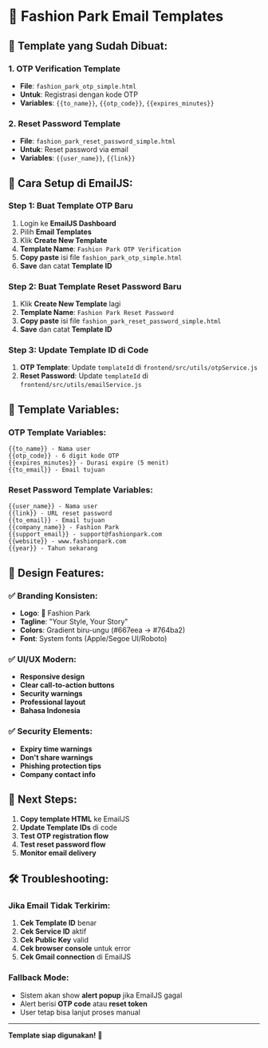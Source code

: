 # 📧 Fashion Park Email Templates

## 🎯 Template yang Sudah Dibuat:

### 1. **OTP Verification Template**
- **File**: `fashion_park_otp_simple.html`
- **Untuk**: Registrasi dengan kode OTP
- **Variables**: `{{to_name}}`, `{{otp_code}}`, `{{expires_minutes}}`

### 2. **Reset Password Template** 
- **File**: `fashion_park_reset_password_simple.html`
- **Untuk**: Reset password via email
- **Variables**: `{{user_name}}`, `{{link}}`

## 🔧 Cara Setup di EmailJS:

### Step 1: Buat Template OTP Baru
1. Login ke **EmailJS Dashboard**
2. Pilih **Email Templates**
3. Klik **Create New Template**
4. **Template Name**: `Fashion Park OTP Verification`
5. **Copy paste** isi file `fashion_park_otp_simple.html`
6. **Save** dan catat **Template ID**

### Step 2: Buat Template Reset Password Baru  
1. Klik **Create New Template** lagi
2. **Template Name**: `Fashion Park Reset Password`
3. **Copy paste** isi file `fashion_park_reset_password_simple.html`
4. **Save** dan catat **Template ID**

### Step 3: Update Template ID di Code
1. **OTP Template**: Update `templateId` di `frontend/src/utils/otpService.js`
2. **Reset Password**: Update `templateId` di `frontend/src/utils/emailService.js`

## 📝 Template Variables:

### OTP Template Variables:
```
{{to_name}} - Nama user
{{otp_code}} - 6 digit kode OTP  
{{expires_minutes}} - Durasi expire (5 menit)
{{to_email}} - Email tujuan
```

### Reset Password Template Variables:
```
{{user_name}} - Nama user
{{link}} - URL reset password
{{to_email}} - Email tujuan
{{company_name}} - Fashion Park
{{support_email}} - support@fashionpark.com
{{website}} - www.fashionpark.com
{{year}} - Tahun sekarang
```

## 🎨 Design Features:

### ✅ Branding Konsisten:
- **Logo**: 👗 Fashion Park
- **Tagline**: "Your Style, Your Story"
- **Colors**: Gradient biru-ungu (#667eea → #764ba2)
- **Font**: System fonts (Apple/Segoe UI/Roboto)

### ✅ UI/UX Modern:
- **Responsive design**
- **Clear call-to-action buttons**
- **Security warnings**
- **Professional layout**
- **Bahasa Indonesia**

### ✅ Security Elements:
- **Expiry time warnings**
- **Don't share warnings**
- **Phishing protection tips**
- **Company contact info**

## 🚀 Next Steps:

1. **Copy template HTML** ke EmailJS
2. **Update Template IDs** di code
3. **Test OTP registration flow**
4. **Test reset password flow**
5. **Monitor email delivery**

## 🛠️ Troubleshooting:

### Jika Email Tidak Terkirim:
1. **Cek Template ID** benar
2. **Cek Service ID** aktif
3. **Cek Public Key** valid
4. **Cek browser console** untuk error
5. **Cek Gmail connection** di EmailJS

### Fallback Mode:
- Sistem akan show **alert popup** jika EmailJS gagal
- Alert berisi **OTP code** atau **reset token**
- User tetap bisa lanjut proses manual

---

**Template siap digunakan!** 🎉
